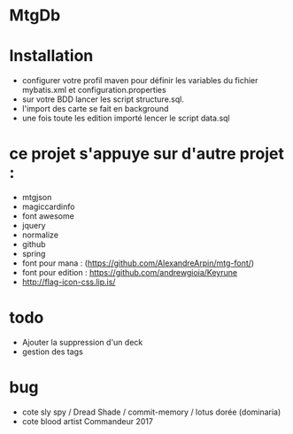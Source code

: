 # MtgDb

# Installation
- configurer votre profil maven pour définir les variables du fichier mybatis.xml et configuration.properties
- sur votre BDD lancer les script structure.sql.
- l'import des carte se fait en background
- une fois toute les edition importé lencer le script data.sql

# ce projet s'appuye sur d'autre projet :
- mtgjson
- magiccardinfo
- font awesome
- jquery
- normalize
- github
- spring
- font pour mana : (https://github.com/AlexandreArpin/mtg-font/)
- font pour edition : https://github.com/andrewgioia/Keyrune
- http://flag-icon-css.lip.is/

# todo
- Ajouter la suppression d'un deck
- gestion des tags

# bug
- cote sly spy / Dread Shade / commit-memory / lotus dorée (dominaria)
- cote blood artist Commandeur 2017
